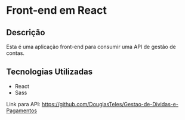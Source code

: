# Front-end em React
## Descrição
  Esta é uma aplicação front-end para consumir uma API de gestão de contas.
## Tecnologias Utilizadas
- React <br/>
- Sass <br/>

Link para API: https://github.com/DouglasTeles/Gestao-de-Dividas-e-Pagamentos <br/>
